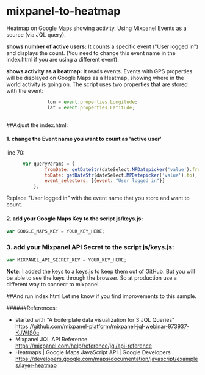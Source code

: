 # mixpanel-to-heatmap
Heatmap on Google Maps showing activity. Using Mixpanel Events as a source (via JQL query). 

**shows number of active users:** It counts a specific event ("User logged in") and displays the count. (You need to change this event name in the index.html if you are using a different event). 

**shows activity as a heatmap:** It reads events. Events with GPS properties will be displayed on Google Maps as a Heatmap, showing where in the world activity is going on. The script uses two properties that are stored with the event:
```javascript
               lon = event.properties.Longitude;
               lat = event.properties.Latitude;
               
```


##Adjust the index.html:

#### 1. change the Event name you want to count as 'active user'

line 70:

```javascript
      var queryParams = {
              fromDate: getDateStr(dateSelect.MPDatepicker('value').from),
              toDate: getDateStr(dateSelect.MPDatepicker('value').to),
              event_selectors: [{event: "User logged in"}]
          }; 
```
Replace "User logged in" with the event name that you store and want to count.
 
#### 2. add your Google Maps Key to the script js/keys.js:
```javascript
var GOOGLE_MAPS_KEY = YOUR_KEY_HERE;
```

### 3. add your Mixpanel API Secret to the script js/keys.js:
```javascript
var MIXPANEL_API_SECRET_KEY = YOUR_KEY_HERE;
```
**Note:** I added the keys to a keys.js to keep them out of GitHub. But you will be able to see the keys through the browser. So at production use a different way to connect to mixpanel.

##And run index.html
Let me know if you find improvements to this sample.

######References:
- started with "A boilerplate data visualization for 3 JQL Queries" https://github.com/mixpanel-platform/mixpanel-jql-webinar-973937-KJWfS0c
- Mixpanel JQL API Reference https://mixpanel.com/help/reference/jql/api-reference
- Heatmaps | Google Maps JavaScript API | Google Developers https://developers.google.com/maps/documentation/javascript/examples/layer-heatmap
